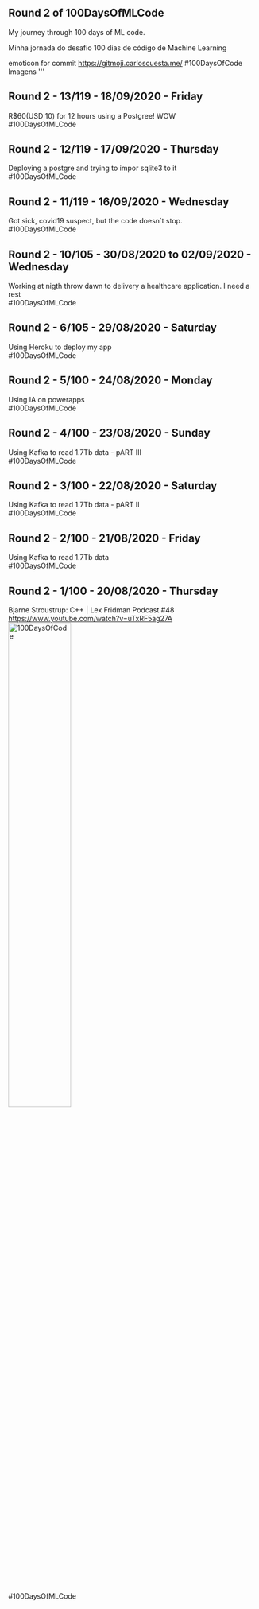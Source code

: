 
## Round 2 of 100DaysOfMLCode

My journey through 100 days of ML code. 

Minha jornada do desafio 100 dias de código de Machine Learning

emoticon for commit https://gitmoji.carloscuesta.me/
#100DaysOfCode
Imagens
''' 

## Round 2 - 13/119 - 18/09/2020 - Friday
R$60(USD 10) for 12 hours using a Postgree! WOW
<br>#100DaysOfMLCode

## Round 2 - 12/119 - 17/09/2020 - Thursday
Deploying a postgre and trying to impor sqlite3 to it
<br>#100DaysOfMLCode

## Round 2 - 11/119 - 16/09/2020 - Wednesday
Got sick, covid19 suspect, but the code doesn´t stop.
<br>#100DaysOfMLCode

## Round 2 - 10/105 - 30/08/2020 to 02/09/2020 - Wednesday
Working at nigth throw dawn to delivery a healthcare application. I need a rest
<br>#100DaysOfMLCode

## Round 2 - 6/105 - 29/08/2020 - Saturday
Using Heroku to deploy my app
<br>#100DaysOfMLCode

## Round 2 - 5/100 - 24/08/2020 - Monday
Using IA on powerapps
<br>#100DaysOfMLCode

## Round 2 - 4/100 - 23/08/2020 - Sunday
Using Kafka to read 1.7Tb data - pART III
<br>#100DaysOfMLCode

## Round 2 - 3/100 - 22/08/2020 - Saturday
Using Kafka to read 1.7Tb data - pART II
<br>#100DaysOfMLCode

## Round 2 - 2/100 - 21/08/2020 - Friday
Using Kafka to read 1.7Tb data
<br>#100DaysOfMLCode

## Round 2 - 1/100 - 20/08/2020 - Thursday
Bjarne Stroustrup: C++ | Lex Fridman Podcast #48
https://www.youtube.com/watch?v=uTxRF5ag27A
<img alt="100DaysOfCode" src="http://i3.ytimg.com/vi/uTxRF5ag27A/maxresdefault.jpg"  width="50%" heigth="50%"/>
<br>#100DaysOfMLCode
